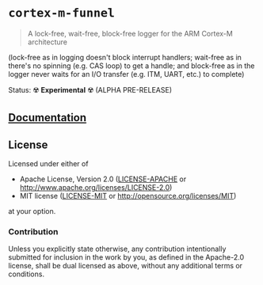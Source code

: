 # `cortex-m-funnel`

> A lock-free, wait-free, block-free logger for the ARM Cortex-M architecture

(lock-free as in logging doesn't block interrupt handlers; wait-free as in
there's no spinning (e.g. CAS loop) to get a handle; and block-free as in the
logger never waits for an I/O transfer (e.g. ITM, UART, etc.) to complete)

Status: ☢️ **Experimental** ☢️ (ALPHA PRE-RELEASE)

## [Documentation](https://docs.rs/cortex-m-funnel)

## License

Licensed under either of

- Apache License, Version 2.0 ([LICENSE-APACHE](LICENSE-APACHE) or
  http://www.apache.org/licenses/LICENSE-2.0)
- MIT license ([LICENSE-MIT](LICENSE-MIT) or http://opensource.org/licenses/MIT)

at your option.

### Contribution

Unless you explicitly state otherwise, any contribution intentionally submitted
for inclusion in the work by you, as defined in the Apache-2.0 license, shall be
dual licensed as above, without any additional terms or conditions.
